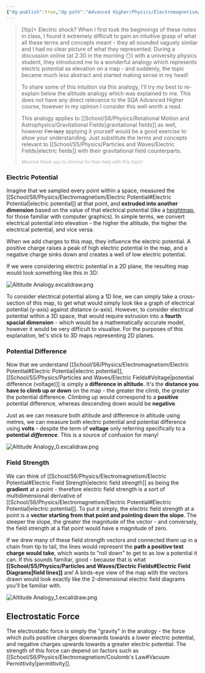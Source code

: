 ```yaml
---
{"dg-publish":true,"dg-path":"Advanced Higher/Physics/Electromagnetism/Altitude Analogy.md","dg-permalink":"physics/altitude-analogy","permalink":"/physics/altitude-analogy/"}
---
```


> [!tip]+ Electric shock?
> When I first took the beginnings of these notes in class, I found it extremely difficult to gain an intuitive grasp of what all these terms and concepts meant - they all sounded vaguely similar and I had no clear picture of what they represented. During a discussion online (at 2:30 in the morning 😶) with a university physics student, they introduced me to a wonderful analogy which represents electric potential as elevation on a map - and suddenly, the topic became much less abstract and started making sense in my head!
> 
> To share some of this intuition via this analogy, I'll try my best to re-explain below the altitude analogy which was explained to me. This does not have any direct relevance to the SQA Advanced Higher course, however in my opinion I consider this well worth a read.
> 
> This analogy applies to [[School/S6/Physics/Rotational Motion and Astrophysics/Gravitational Fields\|gravitational fields]] as well, however ~~I'm lazy~~ applying it yourself would be a good exercise to show your understanding. Just substitute the terms and concepts relevant to [[School/S5/Physics/Particles and Waves/Electric Fields\|electric fields]] with their gravitational field counterparts.
> 
> <sub style="opacity: 0.5">Massive thank you to chroma for their help with this topic!</sub>

### Electric Potential

Imagine that we sampled every point within a space, measured the [[School/S6/Physics/Electromagnetism/Electric Potential#Electric Potential\|electric potential]] at that point, and **extruded into another dimension** based on the value of that electrical potential (like a [heightmap](https://en.wikipedia.org/wiki/Heightmap), for those familiar with computer graphics). In simple terms, we convert electrical potential into elevation - the higher the altitude, the higher the electrical potential, and vice versa.

When we add charges to this map, they influence the electric potential. A positive charge raises a peak of high electric potential in the map, and a negative charge sinks down and creates a well of low electric potential.

If we were considering electric potential in a 2D plane, the resulting map would look something like this in 3D:

![Altitude Analogy.excalidraw.png](/img/user/!%20Obsidian/Excalidraw/Altitude%20Analogy.excalidraw.png)

To consider electrical potential along a 1D line, we can simply take a cross-section of this map, to get what would simply look like a graph of electrical potential (y-axis) against distance (x-axis). However, to consider electrical potential within a 3D space, that would require extrusion into a **fourth spacial dimension** - which would be a mathematically accurate model, however it would be very difficult to visualise. For the purposes of this explanation, let's stick to 3D maps representing 2D planes.

### Potential Difference

Now that we understand [[School/S6/Physics/Electromagnetism/Electric Potential#Electric Potential\|electric potential]], [[School/S5/Physics/Particles and Waves/Electric Fields#Voltage\|potential difference (voltage)]] is simply a **difference in altitude**. It's the **distance you have to climb up or down** on the map - the greater the climb, the greater the potential difference. Climbing up would correspond to a **positive** potential difference, whereas descending down would be **negative**.

Just as we can measure both altitude and difference in altitude using metres, we can measure both electric potential and potential difference using **volts** - despite the term of **voltage** only referring specifically to a **potential *difference***. This is a source of confusion for many!

![Altitude Analogy_0.excalidraw.png](/img/user/!%20Obsidian/Excalidraw/Altitude%20Analogy_0.excalidraw.png)

### Field Strength

We can think of [[School/S6/Physics/Electromagnetism/Electric Potential#Electric Field Strength\|electric field strength]] as being the **gradient** at a point - therefore electric field strength is a sort of multidimensional derivative of [[School/S6/Physics/Electromagnetism/Electric Potential#Electric Potential\|electric potential]]. To put it simply, the electric field strength at a point is a **vector starting from that point and pointing down the slope**. The steeper the slope, the greater the magnitude of the vector - and conversely, the field strength at a flat point would have a magnitude of zero.

If we drew many of these field strength vectors and connected them up in a chain from tip to tail, the lines would represent the **path a positive test charge would take**, which wants to "roll down" to get to as low a potential it can. If this sounds familiar, good - because that is what **[[School/S5/Physics/Particles and Waves/Electric Fields#Electric Field Diagrams\|field lines]]** are! A birds-eye view of the map with the vectors drawn would look exactly like the 2-dimensional electric field diagrams you'll be familiar with.

![Altitude Analogy_1.excalidraw.png](/img/user/!%20Obsidian/Excalidraw/Altitude%20Analogy_1.excalidraw.png)

## Electrostatic Force

The electrostatic force is simply the "gravity" in the analogy - the force which pulls positive charges downwards towards a lower electric potential, and negative charges upwards towards a greater electric potential. The strength of this force can depend on factors such as [[School/S6/Physics/Electromagnetism/Coulomb's Law#Vacuum Permittivity\|permittivity]].
